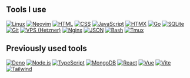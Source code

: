 ## Tools I use
[![Linux](https://img.shields.io/static/v1?logo=linux&label=&message=Linux&color=151515&logoColor=4183c4&style=flat-square)](https://www.linux.org/)
[![Neovim](https://img.shields.io/static/v1?logo=neovim&label=&message=Neovim&color=151515&logoColor=57A143&style=flat-square)](https://neovim.io/)
[![HTML](https://img.shields.io/static/v1?logo=html5&label=&message=HTML&color=151515&logoColor=e34c26&style=flat-square)](https://developer.mozilla.org/en-US/docs/Web/HTML)
[![CSS](https://img.shields.io/static/v1?logo=css3&label=&message=CSS&color=151515&logoColor=563d7c&style=flat-square)](https://developer.mozilla.org/en-US/docs/Web/CSS)
[![JavaScript](https://img.shields.io/static/v1?logo=javascript&label=&message=JavaScript&color=151515&logoColor=F7DF1E&style=flat-square)](https://developer.mozilla.org/en-US/docs/Web/JavaScript)
[![HTMX](https://img.shields.io/static/v1?logo=htmx&label=&message=HTMX&color=151515&logoColor=3366CC&style=flat-square)](https://htmx.org/)
[![Go](https://img.shields.io/static/v1?logo=go&label=&message=Go&color=151515&logoColor=00ADD8&style=flat-square)](https://go.dev/)
[![SQLite](https://img.shields.io/static/v1?logo=sqlite&label=&message=SQLite&color=151515&logoColor=003B57&style=flat-square)](https://www.sqlite.org/)
[![Git](https://img.shields.io/static/v1?logo=git&label=&message=Git&color=151515&logoColor=f34f29&style=flat-square)](https://git-scm.com/)
[![VPS (Hetzner)](https://img.shields.io/static/v1?logo=hetzner&label=&message=VPS%20(Hetzner)&color=151515&logoColor=D50C2D&style=flat-square)](https://www.hetzner.com/)
[![Nginx](https://img.shields.io/static/v1?logo=nginx&label=&message=Nginx&color=151515&logoColor=009639&style=flat-square)](https://nginx.org/)
[![JSON](https://img.shields.io/static/v1?logo=json&label=&message=JSON&color=151515&logoColor=02569B&style=flat-square)](https://www.json.org/)
[![Bash](https://img.shields.io/static/v1?logo=gnu-bash&label=&message=Bash&color=151515&logoColor=4183c4&style=flat-square)](https://www.gnu.org/software/bash/)
[![Tmux](https://img.shields.io/static/v1?logo=tmux&label=&message=Tmux&color=151515&logoColor=1BB91F&style=flat-square)](https://github.com/tmux/tmux/wiki)

## Previously used tools
[![Deno](https://img.shields.io/static/v1?logo=deno&label=&message=Deno&color=151515&logoColor=000000&style=flat-square)](https://deno.land/)
[![Node.js](https://img.shields.io/static/v1?logo=node.js&label=&message=Node.js&color=151515&logoColor=339933&style=flat-square)](https://nodejs.org/)
[![TypeScript](https://img.shields.io/static/v1?logo=typescript&label=&message=TypeScript&color=151515&logoColor=3178C6&style=flat-square)](https://www.typescriptlang.org/)
[![MongoDB](https://img.shields.io/static/v1?logo=mongodb&label=&message=MongoDB&color=151515&logoColor=47A248&style=flat-square)](https://www.mongodb.com/)
[![React](https://img.shields.io/static/v1?logo=react&label=&message=React&color=151515&logoColor=61DAFB&style=flat-square)](https://react.dev/)
[![Vue](https://img.shields.io/static/v1?logo=vue.js&label=&message=Vue&color=151515&logoColor=4FC08D&style=flat-square)](https://vuejs.org/)
[![Vite](https://img.shields.io/static/v1?logo=vite&label=&message=Vite&color=151515&logoColor=FFD62E&style=flat-square)](https://vitejs.dev/)
[![Tailwind](https://img.shields.io/static/v1?logo=tailwindcss&label=&message=Tailwind&color=151515&logoColor=06B6D4&style=flat-square)](https://tailwindcss.com/)